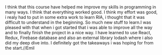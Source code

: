 I think that this course have helped me improve my skills in programming in many ways. I think that everything worked good. I think my effort was good, i realy had to put in some extra work to learn RIA, i thought that it was difficult to understand in the beginning. So much new stuff to learn.I was pleased with that when i got started that i was able to improve all the way and to finally finish the project in a nice way. I have learned to use React, Redux, Firebase database and also an external library lodash where i also did my deep dive into. I definitely got the takeaways i was hoping for from the start.//Emil
